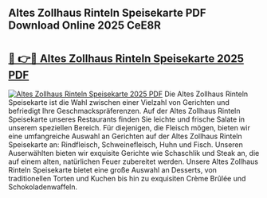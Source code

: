 ## Altes Zollhaus Rinteln Speisekarte PDF Download Online 2025 CeE8R

# <h2><a href="http://gca70n0.nevu.top/?p=Altes+Zollhaus+Rinteln+Speisekarte">🔗 👉🔴 Altes Zollhaus Rinteln Speisekarte 2025 PDF</a></h2>

[![Altes Zollhaus Rinteln Speisekarte 2025 PDF](https://i.imgur.com/dBaPXMq.png)](http://gca70n0.nevu.top/?p=Altes+Zollhaus+Rinteln+Speisekarte)
Die Altes Zollhaus Rinteln Speisekarte ist die Wahl zwischen einer Vielzahl von Gerichten und befriedigt Ihre Geschmackspräferenzen. Auf der Altes Zollhaus Rinteln Speisekarte unseres Restaurants finden Sie leichte und frische Salate in unserem speziellen Bereich. Für diejenigen, die Fleisch mögen, bieten wir eine umfangreiche Auswahl an Gerichten auf der Altes Zollhaus Rinteln Speisekarte an: Rindfleisch, Schweinefleisch, Huhn und Fisch. Unseren Auserwählten bieten wir exquisite Gerichte wie Schaschlik und Steak an, die auf einem alten, natürlichen Feuer zubereitet werden. Unsere Altes Zollhaus Rinteln Speisekarte bietet eine große Auswahl an Desserts, von traditionellen Torten und Kuchen bis hin zu exquisiten Crème Brûlée und Schokoladenwaffeln.
